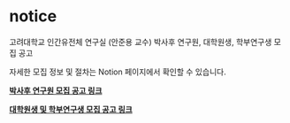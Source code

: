 # notice
고려대학교 인간유전체 연구실 (안준용 교수) 박사후 연구원, 대학원생, 학부연구생 모집 공고

자세한 모집 정보 및 절차는 Notion 페이지에서 확인할 수 있습니다. 

**[박사후 연구원 모집 공고 링크](https://joonanlab.notion.site/a1acff2799bc485bb6c9b05db1846b2e)**

**[대학원생 및 학부연구생 모집 공고 링크](https://joonanlab.notion.site/e061f5837a4747a8a125714bd984046a)**



